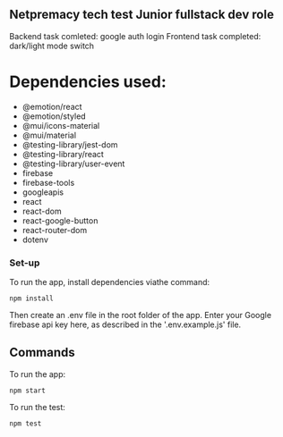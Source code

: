 ## Netpremacy tech test Junior fullstack dev role

Backend task comleted: google auth login
Frontend task completed: dark/light mode switch

# Dependencies used:

- @emotion/react
- @emotion/styled
- @mui/icons-material
- @mui/material
- @testing-library/jest-dom
- @testing-library/react
- @testing-library/user-event
- firebase
- firebase-tools
- googleapis
- react
- react-dom
- react-google-button
- react-router-dom
- dotenv

### Set-up

To run the app, install dependencies viathe command:

```
npm install
```

Then create an .env file in the root folder of the app. Enter your Google firebase api key here, as described in the '.env.example.js' file.

## Commands

To run the app:

```
npm start
```

To run the test:

```
npm test
```
